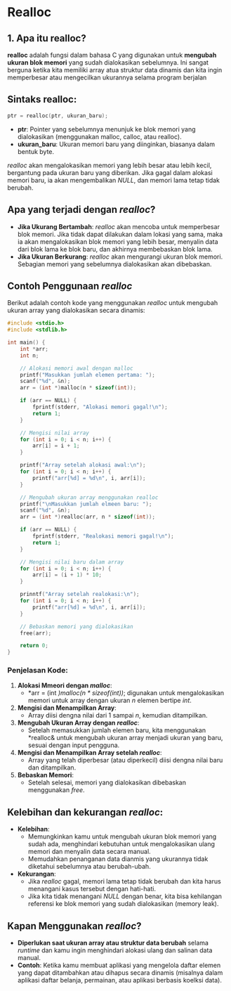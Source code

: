 # Realloc
## 1. Apa itu realloc?
**realloc** adalah fungsi dalam bahasa C yang digunakan untuk **mengubah ukuran blok memori** yang sudah dialokasikan sebelumnya. Ini sangat berguna ketika kita memiliki array atua struktur data dinamis dan kita ingin memperbesar atau mengecilkan ukurannya selama program berjalan

## Sintaks realloc:
```c
ptr = realloc(ptr, ukuran_baru);
```
- **ptr**: Pointer yang sebelumnya menunjuk ke blok memori yang dialokasikan (menggunakan malloc, calloc, atau realloc).
- **ukuran_baru**: Ukuran memori baru yang diinginkan, biasanya dalam bentuk byte.

*realloc* akan mengalokasikan memori yang lebih besar atau lebih kecil, bergantung pada ukuran baru yang diberikan. Jika gagal dalam alokasi memori baru, ia akan mengembalikan *NULL*, dan memori lama tetap tidak berubah.

## Apa yang terjadi dengan *realloc*?
- **Jika Ukurang Bertambah**: *realloc* akan mencoba untuk memperbesar blok memori. Jika tidak dapat dilakukan dalam lokasi yang sama, maka ia akan mengalokasikan blok memori yang lebih besar, menyalin data dari blok lama ke blok baru, dan akhirnya membebaskan blok lama.
- **Jika Ukuran Berkurang**: *realloc* akan mengurangi ukuran blok memori. Sebagian memori yang sebelumnya dialokasikan akan dibebaskan.

## Contoh Penggunaan *realloc*
Berikut adalah contoh kode yang menggunakan *realloc* untuk mengubah ukuran array yang dialokasikan secara dinamis:
```c
#include <stdio.h>
#include <stdlib.h>

int main() {
    int *arr;
    int n;

    // Alokasi memori awal dengan malloc
    printf("Masukkan jumlah elemen pertama: ");
    scanf("%d", &n);
    arr = (int *)malloc(n * sizeof(int));

    if (arr == NULL) {
        fprintf(stderr, "Alokasi memori gagal!\n");
        return 1;
    }

    // Mengisi nilai array
    for (int i = 0; i < n; i++) {
        arr[i] = i + 1;
    }

    printf("Array setelah alokasi awal:\n");
    for (int i = 0; i < n; i++) {
        printf("arr[%d] = %d\n", i, arr[i]);
    }

    // Mengubah ukuran array menggunakan realloc
    printf("\nMasukkan jumlah elmeen baru: ");
    scanf("%d", &n);
    arr = (int *)realloc(arr, n * sizeof(int));

    if (arr == NULL) {
        fprintf(stderr, "Realokasi memori gagal!\n");
        return 1;
    }

    // Mengisi nilai baru dalam array
    for (int i = 0; i < n; i++) {
        arr[i] = (i + 1) * 10;
    }

    prinntf("Array setelah realokasi:\n");
    for (int i = 0; i < n; i++) {
        printf("arr[%d] = %d\n", i, arr[i]);
    }

    // Bebaskan memori yang dialokasikan
    free(arr);

    return 0;
}
```
### Penjelasan Kode:
1. **Alokasi Mmeori dengan *malloc***:
    - *arr = (int *)malloc(n * sizeof(int))*; digunakan untuk mengalokasikan memori untuk array dengan ukuran *n* elemen bertipe *int*.
2. **Mengisi dan Menampilkan Array**:
    - Array diisi dengna nilai dari 1 sampai *n*, kemudian ditampilkan.
3. **Mengubah Ukuran Array dengan *realloc***:
    - Setelah memasukkan jumlah elemen baru, kita menggunakan *realloc& untuk mengubah ukuran array menjadi ukuran yang baru, sesuai dengan input pengguna.
4. **Mengisi dan Menampilkan Array setelah *realloc***:
    - Array yang telah diperbesar (atau diperkecil) diisi dengna nilai baru dan ditampilkan.
5. **Bebaskan Memori**:
    - Setelah selesai, memori yang dialokasikan dibebaskan menggunakan *free*.

## Kelebihan dan kekurangan *realloc*:
- **Kelebihan**:
    - Memungkinkan kamu untuk mengubah ukuran blok memori yang sudah ada, menghindari kebutuhan untuk mengalokasikan ulang memori dan menyalin data secara manual.
    - Memudahkan penanganan data dianmis yang ukurannya tidak diketahui sebelumnya atau berubah-ubah.
- **Kekurangan**:
    - Jika *realloc* gagal, memori lama tetap tidak berubah dan kita harus menangani kasus tersebut dengan hati-hati.
    - Jika kita tidak menangani *NULL* dengan benar, kita bisa kehilangan referensi ke blok memori yang sudah dialokasikan (memory leak).

## Kapan Menggunakan *realloc*?
- **Diperlukan saat ukuran array atau struktur data berubah** selama *runtime* dan kamu ingin menghindari alokasi ulang dan salinan data manual.
- **Contoh**: Ketika kamu membuat aplikasi yang mengelola daftar elemen yang dapat ditambahkan atau dihapus secara dinamis (misalnya dalam aplikasi daftar belanja, permainan, atau aplikasi berbasis koelksi data).